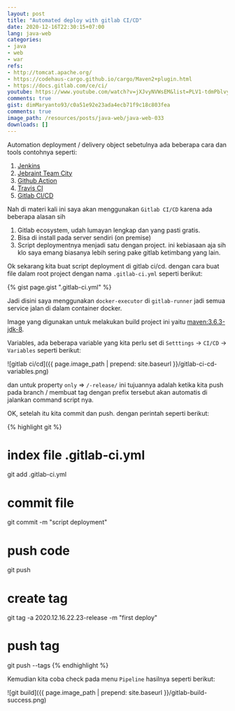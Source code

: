 ```yaml
---
layout: post
title: "Automated deploy with gitlab CI/CD"
date: 2020-12-16T22:30:15+07:00
lang: java-web
categories:
- java
- web
- war
refs: 
- http://tomcat.apache.org/
- https://codehaus-cargo.github.io/cargo/Maven2+plugin.html
- https://docs.gitlab.com/ce/ci/
youtube: https://www.youtube.com/watch?v=jXJvyNVWsEM&list=PLV1-tdmPblvyaCTcYR9u7k4G24uVDZT0v&index=37
comments: true
gist: dimMaryanto93/c0a51e92e23ada4ecb71f9c18c803fea
comments: true
image_path: /resources/posts/java-web/java-web-033
downloads: []
---
```


Automation deployment / delivery object sebetulnya ada beberapa cara dan tools contohnya seperti:

1. [Jenkins](https://www.jenkins.io/)
2. [Jebraint Team City](https://www.jetbrains.com/teamcity/)
3. [Github Action](https://github.com/features/actions)
4. [Travis CI](https://travis-ci.org/)
5. [Gitlab CI/CD](https://docs.gitlab.com/ce/ci/)

Nah di materi kali ini saya akan menggunakan `Gitlab CI/CD` karena ada beberapa alasan sih

1. Gitlab ecosystem, udah lumayan lengkap dan yang pasti gratis.
2. Bisa di install pada server sendiri (on premise)
3. Script deploymentnya menjadi satu dengan project. ini kebiasaan aja sih klo saya emang biasanya lebih sering pake gitlab ketimbang yang lain.

Ok sekarang kita buat script deployment di gitlab ci/cd. dengan cara buat file dalam root project dengan nama `.gitlab-ci.yml` seperti berikut:

{% gist page.gist ".gitlab-ci.yml" %}

Jadi disini saya menggunakan `docker-executor` di `gitlab-runner` jadi semua service jalan di dalam container docker. 

Image yang digunakan untuk melakukan build project ini yaitu [maven:3.6.3-jdk-8](https://hub.docker.com/_/maven).

Variables, ada beberapa variable yang kita perlu set di `Setttings` -> `CI/CD` ->` Variables` seperti berikut:

![gitlab ci/cd]({{ page.image_path | prepend: site.baseurl }}/gitlab-ci-cd-variables.png)

dan untuk property `only` => `/-release/` ini tujuannya adalah ketika kita push pada branch / membuat tag dengan prefix tersebut akan automatis di jalankan command script nya.

OK, setelah itu kita commit dan push. dengan perintah seperti berikut:

{% highlight git %}
# index file .gitlab-ci.yml
git add .gitlab-ci.yml

# commit file
git commit -m "script deployment"

# push code
git push 

# create tag 
git tag -a 2020.12.16.22.23-release -m "first deploy"

# push tag
git push --tags
{% endhighlight %}

Kemudian kita coba check pada menu `Pipeline` hasilnya seperti berikut:

![git build]({{ page.image_path | prepend: site.baseurl }}/gitlab-build-success.png)